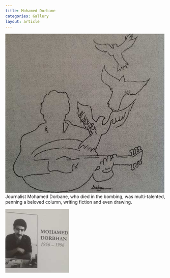 ```yaml
---
title: Mohamed Dorbane
categories: Gallery
layout: article
---
```

![](/assets/img/IMG-1346.jpg) Journalist Mohamed Dorbane, who died in the bombing, was multi-talented, penning a beloved column, writing fiction and even drawing.

![Mohamed Dorbhan](/assets/img/mohameddorbhan.jpg)





